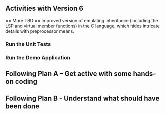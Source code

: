 ## Activities with Version 6

== More TBD ==
Improved version of emulating inheritance (including the LSP and
virtual member functions) in the C language, which hides intricate
details with preprocessor means.


### Run the Unit Tests
### Run the Demo Application
## Following Plan A – Get active with some hands-on coding
## Following Plan B - Understand what should have been done
